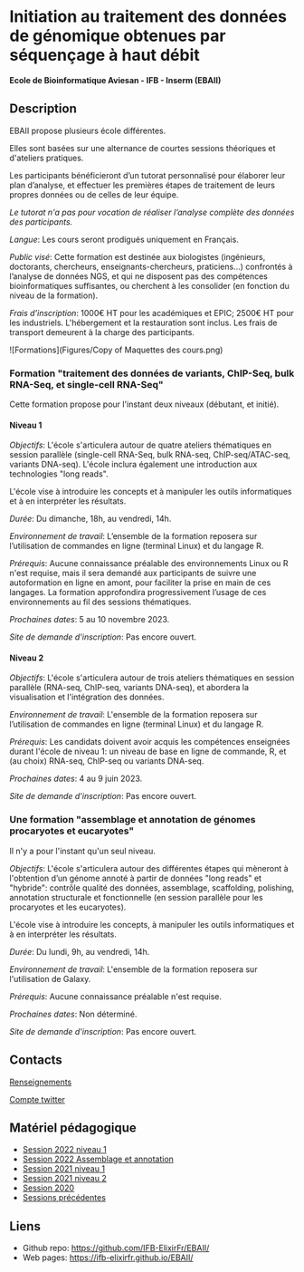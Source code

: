 # Initiation au traitement des données de génomique obtenues par séquençage à haut débit

**Ecole de Bioinformatique Aviesan - IFB - Inserm (EBAII)**


## Description

EBAII propose plusieurs école différentes.

Elles sont basées sur une alternance de courtes sessions théoriques et d'ateliers pratiques.

Les participants bénéficieront d’un tutorat personnalisé pour élaborer leur plan d’analyse, et effectuer les premières étapes de traitement de leurs propres données ou de celles de leur équipe.

*Le tutorat n'a pas pour vocation de réaliser l’analyse complète des données des participants.*

*Langue*:
Les cours seront prodigués uniquement en Français.

*Public visé*: 
Cette formation est destinée aux biologistes (ingénieurs, doctorants, chercheurs, enseignants-chercheurs, praticiens…) confrontés à l’analyse de données NGS, et qui ne disposent pas des compétences bioinformatiques suffisantes, ou cherchent à les consolider (en fonction du niveau de la formation).

*Frais d’inscription*:
1000€ HT pour les académiques et EPIC; 2500€ HT pour les industriels.
L'hébergement et la restauration sont inclus.
Les frais de transport demeurent à la charge des participants. 

![Formations](Figures/Copy of Maquettes des cours.png)


### Formation "traitement des données de variants, ChIP-Seq, bulk RNA-Seq, et single-cell RNA-Seq"


Cette formation propose pour l'instant deux niveaux (débutant, et initié).

#### Niveau 1

*Objectifs*:
L'école s'articulera autour de quatre ateliers thématiques en session parallèle (single-cell RNA-Seq, bulk RNA-seq, ChIP-seq/ATAC-seq, variants DNA-seq).
L'école inclura également une introduction aux technologies "long reads".

L'école vise à introduire les concepts et à manipuler les outils informatiques et à en interpréter les résultats.

*Durée*:
Du dimanche, 18h, au vendredi, 14h.

*Environnement de travail*:
L’ensemble de la formation reposera sur l’utilisation de commandes en ligne (terminal Linux) et du langage R.

*Prérequis*:
Aucune connaissance préalable des environnements Linux ou R n'est requise, mais il sera demandé aux participants de suivre une autoformation en ligne en amont, pour faciliter la prise en main de ces langages.
La formation approfondira progressivement l’usage de ces environnements au fil des sessions thématiques.

*Prochaines dates*:
5 au 10 novembre 2023.

*Site de demande d'inscription*:
Pas encore ouvert.


#### Niveau 2

*Objectifs*:
L'école s'articulera autour de trois ateliers thématiques en session parallèle (RNA-seq, ChIP-seq, variants DNA-seq), et abordera la visualisation et l'intégration des données. 

*Environnement de travail*:
L'ensemble de la formation reposera sur l’utilisation de commandes en ligne (terminal Linux) et du langage R. 

*Prérequis*:
Les candidats doivent avoir acquis les compétences enseignées durant l'école de niveau 1: un niveau de base en ligne de commande, R, et (au choix) RNA-seq, ChIP-seq ou variants DNA-seq.

*Prochaines dates*:
4 au 9 juin 2023.

*Site de demande d'inscription*:
Pas encore ouvert.


### Une formation "assemblage et annotation de génomes procaryotes et eucaryotes"

Il n'y a pour l'instant qu'un seul niveau.

*Objectifs*:
L'école s'articulera autour des différentes étapes qui mèneront à l'obtention d’un génome annoté à partir de données "long reads" et "hybride": contrôle qualité des données, assemblage, scaffolding, polishing, annotation structurale et fonctionnelle (en session parallèle pour les procaryotes et les eucaryotes). 

L'école vise à introduire les concepts, à manipuler les outils informatiques et à en interpréter les résultats.

*Durée*:
Du lundi, 9h, au vendredi, 14h.

*Environnement de travail*:
L'ensemble de la formation reposera sur l'utilisation de Galaxy. 

*Prérequis*:
Aucune connaissance préalable n'est requise.

*Prochaines dates*:
Non déterminé.

*Site de demande d'inscription*:
Pas encore ouvert.


## Contacts

[Renseignements](mailto:ecole-bioinfo@aviesan.fr)

[Compte twitter](https://twitter.com/EBAI_Roscoff)


## Matériel pédagogique

- [Session 2022 niveau 1](2022/ebaiin1/README.md)
- [Session 2022 Assemblage et annotation](2022/Assemblage/README.md)
- [Session 2021 niveau 1](2021/ebaiin1/README.md)
- [Session 2021 niveau 2](2021/ebaiin2/README.md)
- [Session 2020](2020/README.md)
- [Sessions précédentes](http://france-bioinformatique.fr/)


## Liens

- Github repo: <https://github.com/IFB-ElixirFr/EBAII/>
- Web pages: <https://ifb-elixirfr.github.io/EBAII/>
